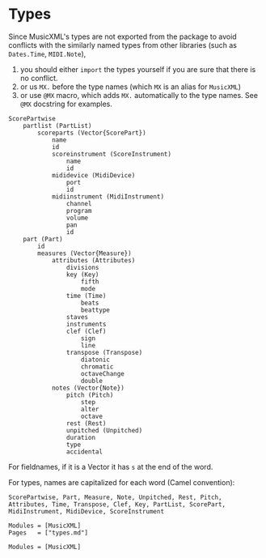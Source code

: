 # Types

Since MusicXML's types are not exported from the package to avoid conflicts with the similarly named types from other libraries (such as `Dates.Time`, `MIDI.Note`),
1) you should either `import` the types yourself if you are sure that there is no conflict.
2) or us `MX.` before the type names (which `MX` is an alias for `MusicXML`)
3) or use `@MX` macro, which adds `MX.` automatically to the type names. See `@MX` docstring for examples.

```
ScorePartwise
	partlist (PartList)
		scoreparts (Vector{ScorePart})
			name
			id
			scoreinstrument (ScoreInstrument)
				name
				id
			mididevice (MidiDevice)
				port
				id
			midiinstrument (MidiInstrument)
				channel
				program
				volume
				pan
				id
	part (Part)
		id
		measures (Vector{Measure})
			attributes (Attributes)
				divisions
				key (Key)
					fifth
					mode
				time (Time)
					beats
					beattype
				staves
				instruments
				clef (Clef)
					sign
					line
				transpose (Transpose)
					diatonic
					chromatic
					octaveChange
					double
			notes (Vector{Note})
				pitch (Pitch)
					step
					alter
					octave
				rest (Rest)
				unpitched (Unpitched)
				duration
				type
				accidental
```

For fieldnames, if it is a Vector it has `s` at the end of the word.

For types, names are capitalized for each word (Camel convention):
```
ScorePartwise, Part, Measure, Note, Unpitched, Rest, Pitch, Attributes, Time, Transpose, Clef, Key, PartList, ScorePart, MidiInstrument, MidiDevice, ScoreInstrument
```


```@index
Modules = [MusicXML]
Pages   = ["types.md"]
```

```@autodocs
Modules = [MusicXML]
```
